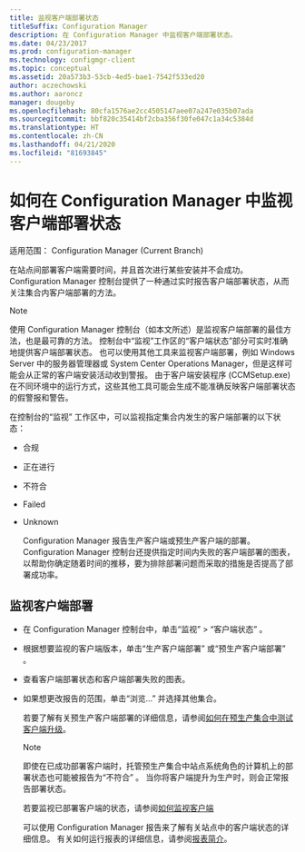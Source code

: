 ```yaml
---
title: 监视客户端部署状态
titleSuffix: Configuration Manager
description: 在 Configuration Manager 中监视客户端部署状态。
ms.date: 04/23/2017
ms.prod: configuration-manager
ms.technology: configmgr-client
ms.topic: conceptual
ms.assetid: 20a573b3-53cb-4ed5-bae1-7542f533ed20
author: aczechowski
ms.author: aaroncz
manager: dougeby
ms.openlocfilehash: 80cfa1576ae2cc4505147aee07a247e035b07ada
ms.sourcegitcommit: bbf820c35414bf2cba356f30fe047c1a34c5384d
ms.translationtype: HT
ms.contentlocale: zh-CN
ms.lasthandoff: 04/21/2020
ms.locfileid: "81693845"
---
```

# <a name="how-to-monitor-client-deployment-status-in-configuration-manager"></a>如何在 Configuration Manager 中监视客户端部署状态

适用范围：  Configuration Manager (Current Branch)

在站点间部署客户端需要时间，并且首次进行某些安装并不会成功。 Configuration Manager 控制台提供了一种通过实时报告客户端部署状态，从而关注集合内客户端部署的方法。  

> [!NOTE]  
>  使用 Configuration Manager 控制台（如本文所述）是监视客户端部署的最佳方法，也是最可靠的方法。 控制台中“监视”工作区的“客户端状态”部分可实时准确地提供客户端部署状态。   也可以使用其他工具来监视客户端部署，例如 Windows Server 中的服务器管理器或 System Center Operations Manager，但是这样可能会从正常的客户端安装活动收到警报。 由于客户端安装程序 (CCMSetup.exe) 在不同环境中的运行方式，这些其他工具可能会生成不能准确反映客户端部署状态的假警报和警告。  

 在控制台的“监视”  工作区中，可以监视指定集合内发生的客户端部署的以下状态：  

- 合规  

- 正在进行  

- 不符合  

- Failed  

- Unknown  

  Configuration Manager 报告生产客户端或预生产客户端的部署。 Configuration Manager 控制台还提供指定时间内失败的客户端部署的图表，以帮助你确定随着时间的推移，要为排除部署问题而采取的措施是否提高了部署成功率。  

## <a name="to-monitor-client-deployments"></a>监视客户端部署  

- 在 Configuration Manager 控制台中，单击“监视”   > “客户端状态”  。  

- 根据想要监视的客户端版本，单击“生产客户端部署”  或“预生产客户端部署”  。  

- 查看客户端部署状态和客户端部署失败的图表。  

- 如果想更改报告的范围，单击“浏览...”  并选择其他集合。  

  若要了解有关预生产客户端部署的详细信息，请参阅[如何在预生产集合中测试客户端升级](../../../core/clients/manage/upgrade/test-client-upgrades.md)。

  > [!NOTE]
  > 即使在已成功部署客户端时，托管预生产集合中站点系统角色的计算机上的部署状态也可能被报告为“不符合”  。 当你将客户端提升为生产时，则会正常报告部署状态。   

  若要监视已部署客户端的状态，请参阅[如何监视客户端](../../../core/clients/manage/monitor-clients.md)  

  可以使用 Configuration Manager 报告来了解有关站点中的客户端状态的详细信息。 有关如何运行报表的详细信息，请参阅[报表简介](../../servers/manage/introduction-to-reporting.md)。  

